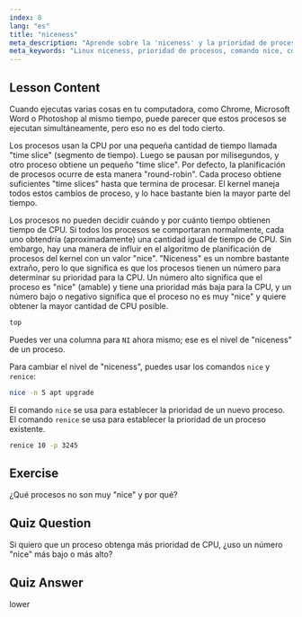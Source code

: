 ```yaml
---
index: 8
lang: "es"
title: "niceness"
meta_description: "Aprende sobre la 'niceness' y la prioridad de procesos en Linux. Comprende los comandos nice y renice para gestionar el tiempo de CPU para los procesos. ¡Mejora el rendimiento del sistema!"
meta_keywords: "Linux niceness, prioridad de procesos, comando nice, comando renice, tutorial de Linux, planificación de CPU, Linux para principiantes, guía de Linux"
---
```


## Lesson Content

Cuando ejecutas varias cosas en tu computadora, como Chrome, Microsoft Word o Photoshop al mismo tiempo, puede parecer que estos procesos se ejecutan simultáneamente, pero eso no es del todo cierto.

Los procesos usan la CPU por una pequeña cantidad de tiempo llamada "time slice" (segmento de tiempo). Luego se pausan por milisegundos, y otro proceso obtiene un pequeño "time slice". Por defecto, la planificación de procesos ocurre de esta manera "round-robin". Cada proceso obtiene suficientes "time slices" hasta que termina de procesar. El kernel maneja todos estos cambios de proceso, y lo hace bastante bien la mayor parte del tiempo.

Los procesos no pueden decidir cuándo y por cuánto tiempo obtienen tiempo de CPU. Si todos los procesos se comportaran normalmente, cada uno obtendría (aproximadamente) una cantidad igual de tiempo de CPU. Sin embargo, hay una manera de influir en el algoritmo de planificación de procesos del kernel con un valor "nice". "Niceness" es un nombre bastante extraño, pero lo que significa es que los procesos tienen un número para determinar su prioridad para la CPU. Un número alto significa que el proceso es "nice" (amable) y tiene una prioridad más baja para la CPU, y un número bajo o negativo significa que el proceso no es muy "nice" y quiere obtener la mayor cantidad de CPU posible.

```bash
top
```

Puedes ver una columna para `NI` ahora mismo; ese es el nivel de "niceness" de un proceso.

Para cambiar el nivel de "niceness", puedes usar los comandos `nice` y `renice`:

```bash
nice -n 5 apt upgrade
```

El comando `nice` se usa para establecer la prioridad de un nuevo proceso. El comando `renice` se usa para establecer la prioridad de un proceso existente.

```bash
renice 10 -p 3245
```

## Exercise

¿Qué procesos no son muy "nice" y por qué?

## Quiz Question

Si quiero que un proceso obtenga más prioridad de CPU, ¿uso un número "nice" más bajo o más alto?

## Quiz Answer

lower
